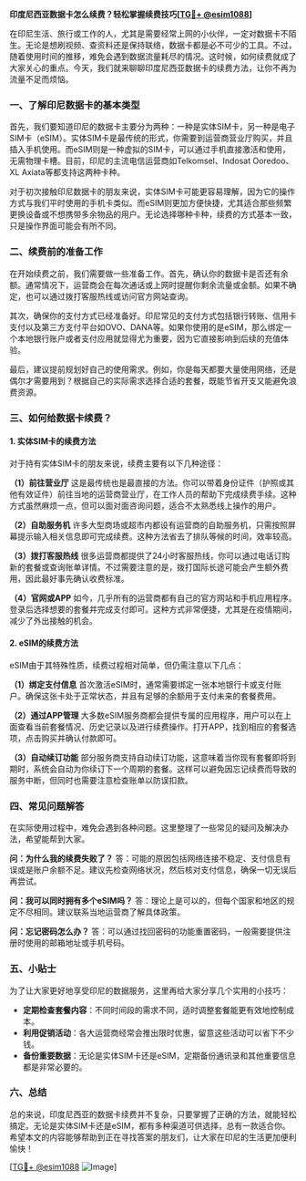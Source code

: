 **印度尼西亚数据卡怎么续费？轻松掌握续费技巧[[TG💪+ @esim1088](https://t.me/s/esim1088)]**

在印尼生活、旅行或工作的人，尤其是需要经常上网的小伙伴，一定对数据卡不陌生。无论是想刷视频、查资料还是保持联络，数据卡都是必不可少的工具。不过，随着使用时间的推移，难免会遇到数据流量耗尽的情况。这时候，如何续费就成了大家关心的重点。今天，我们就来聊聊印度尼西亚数据卡的续费方法，让你不再为流量不足而烦恼。

### 一、了解印尼数据卡的基本类型

首先，我们要知道印尼的数据卡主要分为两种：一种是实体SIM卡，另一种是电子SIM卡（eSIM）。实体SIM卡是最传统的形式，你需要到运营商营业厅购买，并且插入手机使用。而eSIM则是一种虚拟的SIM卡，可以通过手机直接激活和使用，无需物理卡槽。目前，印尼的主流电信运营商如Telkomsel、Indosat Ooredoo、XL Axiata等都支持这两种卡种。

对于初次接触印尼数据卡的朋友来说，实体SIM卡可能更容易理解，因为它的操作方式与我们平时使用的手机卡类似。而eSIM则更加方便快捷，尤其适合那些频繁更换设备或不想携带多余物品的用户。无论选择哪种卡种，续费的方式基本一致，只是操作界面可能会有所不同。

### 二、续费前的准备工作

在开始续费之前，我们需要做一些准备工作。首先，确认你的数据卡是否还有余额。通常情况下，运营商会在每次通话或上网时提醒你剩余流量或金额。如果不确定，也可以通过拨打客服热线或访问官方网站查询。

其次，确保你的支付方式已经准备好。印尼常见的支付方式包括银行转账、信用卡支付以及第三方支付平台如OVO、DANA等。如果你使用的是eSIM，那么绑定一个本地银行账户或者支付应用就显得尤为重要，因为它直接影响到后续的充值体验。

最后，建议提前规划好自己的使用需求。例如，你是每天都要大量使用网络，还是偶尔才需要用到？根据自己的实际需求选择合适的套餐，既能节省开支又能避免浪费资源。

### 三、如何给数据卡续费？

#### 1. 实体SIM卡的续费方法

对于持有实体SIM卡的朋友来说，续费主要有以下几种途径：

**（1）前往营业厅**
这是最传统也是最直接的方法。你可以带着身份证件（护照或其他有效证件）前往当地的运营商营业厅，在工作人员的帮助下完成续费手续。这种方式虽然麻烦一点，但可以面对面咨询问题，适合不太熟悉线上操作的用户。

**（2）自助服务机**
许多大型商场或超市内都设有运营商的自助服务机，只需按照屏幕提示输入相关信息即可完成续费。这种方法省去了排队等候的时间，效率较高。

**（3）拨打客服热线**
很多运营商都提供了24小时客服热线，你可以通过电话订购新的套餐或查询账单详情。不过需要注意的是，拨打国际长途可能会产生额外费用，因此最好事先确认收费标准。

**（4）官网或APP**
如今，几乎所有的运营商都有自己的官方网站和手机应用程序。登录后选择想要的套餐并完成支付即可。这种方式非常便捷，尤其是在疫情期间，减少了外出接触的机会。

#### 2. eSIM的续费方法

eSIM由于其特殊性质，续费过程相对简单，但仍需注意以下几点：

**（1）绑定支付信息**
首次激活eSIM时，通常需要绑定一张本地银行卡或支付账户。确保这张卡处于正常状态，并且有足够的余额用于支付未来的套餐费用。

**（2）通过APP管理**
大多数eSIM服务商都会提供专属的应用程序，用户可以在上面查看当前套餐情况、历史记录以及进行续费操作。打开APP，找到相应的套餐选项，点击购买并确认付款即可。

**（3）自动续订功能**
部分服务商支持自动续订功能，这意味着当你现有套餐即将到期时，系统会自动为你续订下一个周期的套餐。这样可以避免因忘记续费而导致的服务中断，但同时也需要注意检查账单以防误扣款。

### 四、常见问题解答

在实际使用过程中，难免会遇到各种问题。这里整理了一些常见的疑问及解决办法，希望能帮到大家。

**问：为什么我的续费失败了？**
答：可能的原因包括网络连接不稳定、支付信息有误或是账户余额不足。建议先检查网络状况，然后核对支付信息，确保一切无误后再尝试。

**问：我可以同时拥有多个eSIM吗？**
答：理论上是可以的，但每个国家和地区的规定不尽相同。建议联系当地运营商了解具体政策。

**问：忘记密码怎么办？**
答：可以通过找回密码的功能重置密码，一般需要提供注册时使用的邮箱地址或手机号码。

### 五、小贴士

为了让大家更好地享受印尼的数据服务，这里再给大家分享几个实用的小技巧：

- **定期检查套餐内容**：不同时间段的需求不同，适时调整套餐能更有效地控制成本。
- **利用促销活动**：各大运营商经常会推出限时优惠，留意这些活动可以省下不少钱。
- **备份重要数据**：无论是实体SIM卡还是eSIM，定期备份通讯录和其他重要信息都是非常必要的。

### 六、总结

总的来说，印度尼西亚的数据卡续费并不复杂，只要掌握了正确的方法，就能轻松搞定。无论是实体SIM卡还是eSIM，都有多种渠道可供选择，总有一款适合你。希望本文的内容能够帮助到正在寻找答案的朋友们，让大家在印尼的生活更加便利愉快！

[[TG💪+ @esim1088](https://t.me/s/esim1088) ![Image](https://i.postimg.cc/4NQfJmqS/Snipaste-2025-05-13-00-14-12.png)]